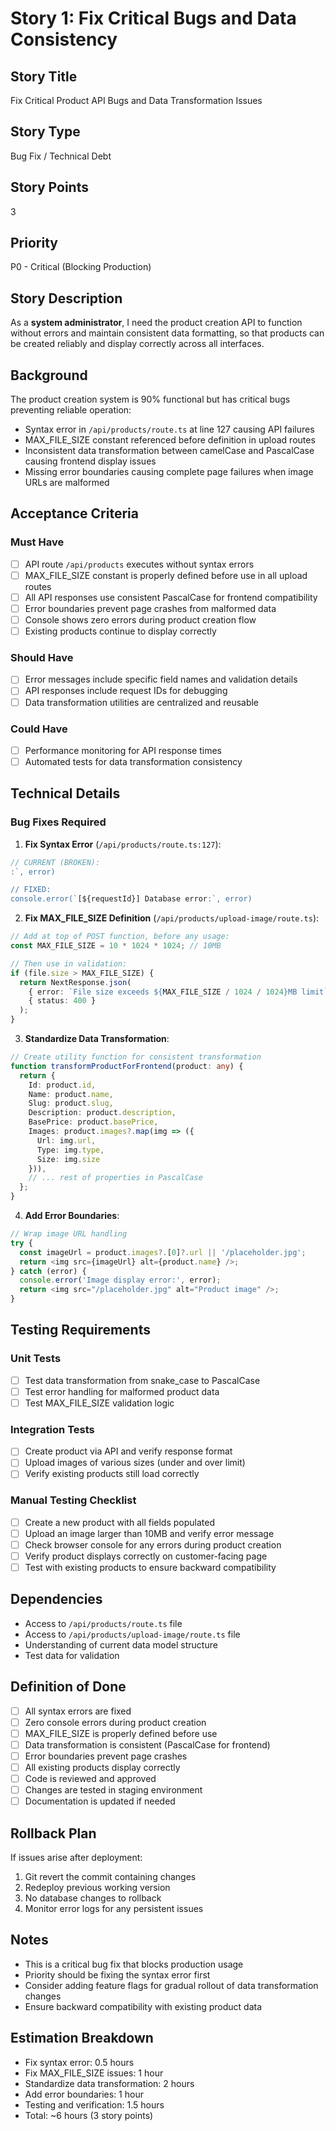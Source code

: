 # Story 1: Fix Critical Bugs and Data Consistency

## Story Title
Fix Critical Product API Bugs and Data Transformation Issues

## Story Type
Bug Fix / Technical Debt

## Story Points
3

## Priority
P0 - Critical (Blocking Production)

## Story Description

As a **system administrator**, I need the product creation API to function without errors and maintain consistent data formatting, so that products can be created reliably and display correctly across all interfaces.

## Background

The product creation system is 90% functional but has critical bugs preventing reliable operation:
- Syntax error in `/api/products/route.ts` at line 127 causing API failures
- MAX_FILE_SIZE constant referenced before definition in upload routes
- Inconsistent data transformation between camelCase and PascalCase causing frontend display issues
- Missing error boundaries causing complete page failures when image URLs are malformed

## Acceptance Criteria

### Must Have
- [ ] API route `/api/products` executes without syntax errors
- [ ] MAX_FILE_SIZE constant is properly defined before use in all upload routes
- [ ] All API responses use consistent PascalCase for frontend compatibility
- [ ] Error boundaries prevent page crashes from malformed data
- [ ] Console shows zero errors during product creation flow
- [ ] Existing products continue to display correctly

### Should Have
- [ ] Error messages include specific field names and validation details
- [ ] API responses include request IDs for debugging
- [ ] Data transformation utilities are centralized and reusable

### Could Have
- [ ] Performance monitoring for API response times
- [ ] Automated tests for data transformation consistency

## Technical Details

### Bug Fixes Required

1. **Fix Syntax Error** (`/api/products/route.ts:127`):
```typescript
// CURRENT (BROKEN):
:`, error)

// FIXED:
console.error(`[${requestId}] Database error:`, error)
```

2. **Fix MAX_FILE_SIZE Definition** (`/api/products/upload-image/route.ts`):
```typescript
// Add at top of POST function, before any usage:
const MAX_FILE_SIZE = 10 * 1024 * 1024; // 10MB

// Then use in validation:
if (file.size > MAX_FILE_SIZE) {
  return NextResponse.json(
    { error: `File size exceeds ${MAX_FILE_SIZE / 1024 / 1024}MB limit` },
    { status: 400 }
  );
}
```

3. **Standardize Data Transformation**:
```typescript
// Create utility function for consistent transformation
function transformProductForFrontend(product: any) {
  return {
    Id: product.id,
    Name: product.name,
    Slug: product.slug,
    Description: product.description,
    BasePrice: product.basePrice,
    Images: product.images?.map(img => ({
      Url: img.url,
      Type: img.type,
      Size: img.size
    })),
    // ... rest of properties in PascalCase
  };
}
```

4. **Add Error Boundaries**:
```typescript
// Wrap image URL handling
try {
  const imageUrl = product.images?.[0]?.url || '/placeholder.jpg';
  return <img src={imageUrl} alt={product.name} />;
} catch (error) {
  console.error('Image display error:', error);
  return <img src="/placeholder.jpg" alt="Product image" />;
}
```

## Testing Requirements

### Unit Tests
- [ ] Test data transformation from snake_case to PascalCase
- [ ] Test error handling for malformed product data
- [ ] Test MAX_FILE_SIZE validation logic

### Integration Tests
- [ ] Create product via API and verify response format
- [ ] Upload images of various sizes (under and over limit)
- [ ] Verify existing products still load correctly

### Manual Testing Checklist
- [ ] Create a new product with all fields populated
- [ ] Upload an image larger than 10MB and verify error message
- [ ] Check browser console for any errors during product creation
- [ ] Verify product displays correctly on customer-facing page
- [ ] Test with existing products to ensure backward compatibility

## Dependencies
- Access to `/api/products/route.ts` file
- Access to `/api/products/upload-image/route.ts` file
- Understanding of current data model structure
- Test data for validation

## Definition of Done
- [ ] All syntax errors are fixed
- [ ] Zero console errors during product creation
- [ ] MAX_FILE_SIZE is properly defined before use
- [ ] Data transformation is consistent (PascalCase for frontend)
- [ ] Error boundaries prevent page crashes
- [ ] All existing products display correctly
- [ ] Code is reviewed and approved
- [ ] Changes are tested in staging environment
- [ ] Documentation is updated if needed

## Rollback Plan
If issues arise after deployment:
1. Git revert the commit containing changes
2. Redeploy previous working version
3. No database changes to rollback
4. Monitor error logs for any persistent issues

## Notes
- This is a critical bug fix that blocks production usage
- Priority should be fixing the syntax error first
- Consider adding feature flags for gradual rollout of data transformation changes
- Ensure backward compatibility with existing product data

## Estimation Breakdown
- Fix syntax error: 0.5 hours
- Fix MAX_FILE_SIZE issues: 1 hour
- Standardize data transformation: 2 hours
- Add error boundaries: 1 hour
- Testing and verification: 1.5 hours
- Total: ~6 hours (3 story points)